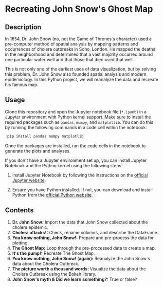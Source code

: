 # Recreating John Snow's Ghost Map
## Description
In 1854, Dr. John Snow (no, not the Game of Thrones's character) used a pre-computer method of spatial analysis by mapping patterns and occurrences of cholera outbreaks in Soho, London. He mapped the deaths in the neighborhood and determined that a vast majority occurred around one particular water well and that those that died used that well.

This is not only one of the earliest uses of data visualization, but by solving this problem, Dr. John Snow also founded spatial analysis and modern epidemiology. In this Python project, we will reanalyze the data and recreate his famous map.
## Usage
Clone this repository and open the Jupyter notebook file (`*.ipynb`) in a Jupyter environment with Python kernel support. Make sure to install the required packages such as `pandas`, `numpy`, and `matplotlib`. You can do this by running the following commands in a code cell within the notebook:
```python
!pip install pandas numpy matplotlib
```
Once the packages are installed, run the code cells in the notebook to generate the plots and analyses.

If you don't have a Jupyter environment set up, you can install Jupyter Notebook and the Python kernel using the following steps:

1. Install Jupyter Notebook by following the instructions on the [official Jupyter website](https://jupyter.org/install).

2. Ensure you have Python installed. If not, you can download and install Python from the [official Python website](https://www.python.org/downloads/).
## Contents
1. **Dr. John Snow:** Import the data that John Snow collected about the cholera epidemic.
2. **Cholera attacks!:** Check, rename columns, and describe the DataFrame.
3. **You know nothing, John Snow!:** Prepare and pre-process the data for plotting.
4. **The Ghost Map:** Loop through the pre-processed data to create a map.
5. **It's the pump!:** Recreate The Ghost Map.
6. **You know nothing, John Snow! (again):** Reanalyze the John Snow's data about the Cholera Outbreak.
7. **The picture worth a thousand words:** Visualize the data about the Cholera Outbreak using the Bokeh library.
8. **John Snow's myth & Did we learn something?:** True or false?
